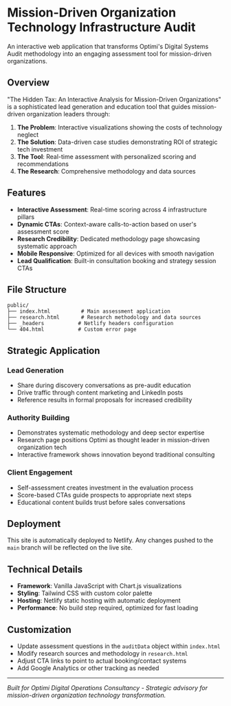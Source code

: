 # Mission-Driven Organization Technology Infrastructure Audit

An interactive web application that transforms Optimi's Digital Systems Audit methodology into an engaging assessment tool for mission-driven organizations.

## Overview

"The Hidden Tax: An Interactive Analysis for Mission-Driven Organizations" is a sophisticated lead generation and education tool that guides mission-driven organization leaders through:

1. **The Problem**: Interactive visualizations showing the costs of technology neglect
2. **The Solution**: Data-driven case studies demonstrating ROI of strategic tech investment  
3. **The Tool**: Real-time assessment with personalized scoring and recommendations
4. **The Research**: Comprehensive methodology and data sources

## Features

- **Interactive Assessment**: Real-time scoring across 4 infrastructure pillars
- **Dynamic CTAs**: Context-aware calls-to-action based on user's assessment score
- **Research Credibility**: Dedicated methodology page showcasing systematic approach
- **Mobile Responsive**: Optimized for all devices with smooth navigation
- **Lead Qualification**: Built-in consultation booking and strategy session CTAs

## File Structure

```
public/
├── index.html          # Main assessment application
├── research.html       # Research methodology and data sources
├── _headers           # Netlify headers configuration
└── 404.html           # Custom error page
```

## Strategic Application

### Lead Generation
- Share during discovery conversations as pre-audit education
- Drive traffic through content marketing and LinkedIn posts
- Reference results in formal proposals for increased credibility

### Authority Building
- Demonstrates systematic methodology and deep sector expertise
- Research page positions Optimi as thought leader in mission-driven organization tech
- Interactive framework shows innovation beyond traditional consulting

### Client Engagement
- Self-assessment creates investment in the evaluation process
- Score-based CTAs guide prospects to appropriate next steps
- Educational content builds trust before sales conversations

## Deployment

This site is automatically deployed to Netlify. Any changes pushed to the `main` branch will be reflected on the live site.

## Technical Details

- **Framework**: Vanilla JavaScript with Chart.js visualizations
- **Styling**: Tailwind CSS with custom color palette
- **Hosting**: Netlify static hosting with automatic deployment
- **Performance**: No build step required, optimized for fast loading

## Customization

- Update assessment questions in the `auditData` object within `index.html`
- Modify research sources and methodology in `research.html`
- Adjust CTA links to point to actual booking/contact systems
- Add Google Analytics or other tracking as needed

---

_Built for Optimi Digital Operations Consultancy - Strategic advisory for mission-driven organization technology transformation._